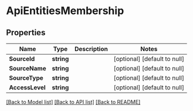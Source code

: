 # ApiEntitiesMembership

## Properties
Name | Type | Description | Notes
------------ | ------------- | ------------- | -------------
**SourceId** | **string** |  | [optional] [default to null]
**SourceName** | **string** |  | [optional] [default to null]
**SourceType** | **string** |  | [optional] [default to null]
**AccessLevel** | **string** |  | [optional] [default to null]

[[Back to Model list]](../README.md#documentation-for-models) [[Back to API list]](../README.md#documentation-for-api-endpoints) [[Back to README]](../README.md)


